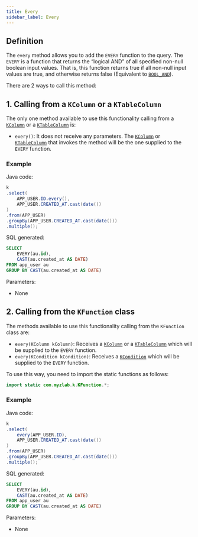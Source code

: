 ```yaml
---
title: Every
sidebar_label: Every
---
```


## Definition

The `every` method allows you to add the `EVERY` function to the query. The `EVERY` is a function that returns the “logical AND” of all specified non-null boolean input values. That is, this function returns true if all non-null input values ​​are true, and otherwise returns false (Equivalent to [`BOOL_AND`](/docs/sql-functions/aggregate-functions/bool-and)).

There are 2 ways to call this method:

## 1. Calling from a `KColumn` or a `KTableColumn`

The only one method available to use this functionality calling from a [`KColumn`](/docs/misc/select-list-values#2-kcolumn) or a [`KTableColumn`](/docs/misc/select-list-values#1-ktablecolumn) is:

- `every()`: It does not receive any parameters. The [`KColumn`](/docs/misc/select-list-values#2-kcolumn) or [`KTableColumn`](/docs/misc/select-list-values#1-ktablecolumn) that invokes the method will be the one supplied to the `EVERY` function.

### Example

Java code:

```java
k
.select(
    APP_USER.ID.every(),
    APP_USER.CREATED_AT.cast(date())
)
.from(APP_USER)
.groupBy(APP_USER.CREATED_AT.cast(date()))
.multiple();
```

SQL generated:

```sql
SELECT
    EVERY(au.id),
    CAST(au.created_at AS DATE)
FROM app_user au
GROUP BY CAST(au.created_at AS DATE)
```

Parameters:

- None

## 2. Calling from the `KFunction` class

The methods available to use this functionality calling from the `KFunction` class are:

- `every(KColumn kColumn)`: Receives a [`KColumn`](/docs/misc/select-list-values#2-kcolumn) or a [`KTableColumn`](/docs/misc/select-list-values#1-ktablecolumn) which will be supplied to the `EVERY` function.
- `every(KCondition kCondition)`: Receives a [`KCondition`](/docs/misc/kcondition/introduction) which will be supplied to the `EVERY` function.

To use this way, you need to import the static functions as follows:

```java
import static com.myzlab.k.KFunction.*;
```

### Example

Java code:

```java
k
.select(
    every(APP_USER.ID),
    APP_USER.CREATED_AT.cast(date())
)
.from(APP_USER)
.groupBy(APP_USER.CREATED_AT.cast(date()))
.multiple();
```

SQL generated:

```sql
SELECT
    EVERY(au.id),
    CAST(au.created_at AS DATE)
FROM app_user au
GROUP BY CAST(au.created_at AS DATE)
```

Parameters:

- None